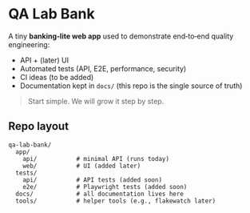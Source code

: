 # QA Lab Bank

A tiny **banking‑lite web app** used to demonstrate end‑to‑end quality engineering:
- API + (later) UI
- Automated tests (API, E2E, performance, security)
- CI ideas (to be added)
- Documentation kept in `docs/` (this repo is the single source of truth)

> Start simple. We will grow it step by step.

## Repo layout
```
qa-lab-bank/
  app/
    api/           # minimal API (runs today)
    web/           # UI (added later)
  tests/
    api/           # API tests (added soon)
    e2e/           # Playwright tests (added soon)
  docs/            # all documentation lives here
  tools/           # helper tools (e.g., flakewatch later)
```
